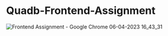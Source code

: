 # Quadb-Frontend-Assignment
![Frontend Assignment - Google Chrome 06-04-2023 16_43_31](https://user-images.githubusercontent.com/92096528/230375321-0461f9e7-d5d2-481f-9386-2095711ac271.png)
